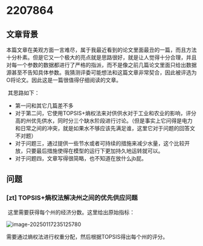 # 2207864 

## 文章背景 

​	本篇文章在美观方面一言难尽，属于我最近看到的论文里面最丑的一篇，而且方法十分朴素。但是它又一个极大的亮点就是思路很好，就是让人觉得十分合理，并且对每一个参数的数据都进行了严格的指派，而不是像之前几篇论文里面只给出数据源甚至不告知具体参数。我猜测评委可能想法和这篇文章非常契合，因此被评选为O将论文。因此这是一篇很值得仔细阅读的文章。

​	其思路如下：

- 第一问和其它几篇差不多
- 对于第二问，它使用TOPSIS+熵权法来对供供水对于工业和农业的影响，评分高的州优先供水，同时分三个缺水阶段进行讨论。（但是事实上它问得是电力和日常之间的冲突，就是如果水不够应该先满足谁，这里它对于问题的回答文不对题）
- 对于问题三，通过提供一些节水或者可持续的措施来减少水量，这个比较开放，只要最后措施使得在模型的运行下更加持久地运转就可以。
- 对于问题四，文章写得很简略，也不知道在放什么jb屁。



## 问题

### [zt] TOPSIS+熵权法解决州之间的优先供应问题

​	这里需要获得每个州的经济分数。这里给出原始指标：

![image-20250117235125780](/home/tibless/Documents/Code/MCM-Docs/2022B/2207864/assets/image-20250117235125780.png)

需要通过熵权法进行权重分配，然后根据TOPSIS得出每个州的评分。